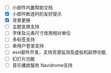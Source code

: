 - [ ] 小部件内置帮助文档
- [x] 小部件断连时的友好提示
- [x] 背景更换
- [ ] 主题变换支持
- [ ] 字体及元素尺寸改用相对单位
- [ ] 多标签支持
- [ ] 单用户登录支持
- [ ] esxi部件开发，支持资源监测及虚拟机起停功能
- [ ] 幻灯片功能
- [ ] 音乐播放服务 Navidrome支持